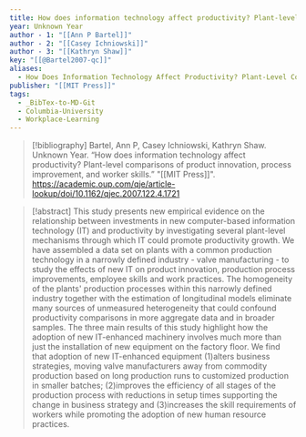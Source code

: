```yaml
---
title: How does information technology affect productivity? Plant-level comparisons of product innovation, process improvement, and worker skills
year: Unknown Year
author - 1: "[[Ann P Bartel]]"
author - 2: "[[Casey Ichniowski]]"
author - 3: "[[Kathryn Shaw]]"
key: "[[@Bartel2007-qc]]"
aliases:
  - How Does Information Technology Affect Productivity? Plant-Level Comparisons Of Product Innovation, Process Improvement, And Worker Skills
publisher: "[[MIT Press]]"
tags:
  - _BibTex-to-MD-Git
  - Columbia-University
  - Workplace-Learning
---
```


> [!bibliography]
> Bartel, Ann P, Casey Ichniowski, Kathryn Shaw. Unknown Year. “How does information technology affect productivity? Plant-level comparisons of product innovation, process improvement, and worker skills.” "[[MIT Press]]". https://academic.oup.com/qje/article-lookup/doi/10.1162/qjec.2007.122.4.1721

> [!abstract]
> This study presents new empirical evidence on the relationship between investments in new computer-based information technology (IT) and productivity by investigating several plant-level mechanisms through which IT could promote productivity growth. We have assembled a data set on plants with a common production technology in a narrowly defined industry - valve manufacturing - to study the effects of new IT on product innovation, production process improvements, employee skills and work practices. The homogeneity of the plants' production processes within this narrowly defined industry together with the estimation of longitudinal models eliminate many sources of unmeasured heterogeneity that could confound productivity comparisons in more aggregate data and in broader samples. The three main results of this study highlight how the adoption of new IT-enhanced machinery involves much more than just the installation of new equipment on the factory floor. We find that adoption of new IT-enhanced equipment (1)alters business strategies, moving valve manufacturers away from commodity production based on long production runs to customized production in smaller batches; (2)improves the efficiency of all stages of the production process with reductions in setup times supporting the change in business strategy and (3)increases the skill requirements of workers while promoting the adoption of new human resource practices.